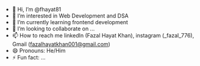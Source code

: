- 👋 Hi, I’m @fhayat81
- 👀 I’m interested in Web Development and DSA
- 🌱 I’m currently learning frontend development 
- 💞️ I’m looking to collaborate on ...
- 📫 How to reach me linkedIn (Fazal Hayat Khan), instagram (_fazal_776), Gmail (fazalhayatkhan001@gmail.com)
- 😄 Pronouns: He/Him
- ⚡ Fun fact: ...

<!---
fhayat81/fhayat81 is a ✨ special ✨ repository because its `README.md` (this file) appears on your GitHub profile.
You can click the Preview link to take a look at your changes.
--->
